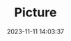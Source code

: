 ---
weight: 1
images:
- /images/edited/152.jpeg
title: Picture
date: 2023-11-11 14:03:37
tags:
- luminar
- work
---